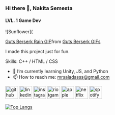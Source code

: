 ### Hi there 👋, Nakita Semesta
#### LVL. 1 Game Dev 
![Sunflower](<div class="tenor-gif-embed" data-postid="24200182" data-share-method="host" data-aspect-ratio="1.77778" data-width="100%"><a href="https://tenor.com/view/guts-berserk-guts-berserk-rain-sad-gif-24200182">Guts Berserk Rain GIF</a>from <a href="https://tenor.com/search/guts+berserk-gifs">Guts Berserk GIFs</a></div> <script type="text/javascript" async src="https://tenor.com/embed.js"></script>


I made this project just for fun.

Skills: C++  / HTML / CSS

- 🌱 I’m currently learning Unity, JS, and Python 
- 📫 How to reach me: mrsaladasss@gmail.com


[<img src='https://cdn.jsdelivr.net/npm/simple-icons@3.0.1/icons/github.svg' alt='github' height='40'>](https://github.com/SemestaaaaA)  [<img src='https://cdn.jsdelivr.net/npm/simple-icons@3.0.1/icons/linkedin.svg' alt='linkedin' height='40'>](https://www.linkedin.com/in/https://www.linkedin.com/in/nakita-semesta-9402382a3//)  [<img src='https://cdn.jsdelivr.net/npm/simple-icons@3.0.1/icons/instagram.svg' alt='instagram' height='40'>](https://www.instagram.com/@saladass.__/)  [<img src='https://cdn.jsdelivr.net/npm/simple-icons@3.0.1/icons/riotgames.svg' alt='riotgames' height='40'>](nakieeet#5403)  [<img src='https://cdn.jsdelivr.net/npm/simple-icons@3.0.1/icons/apple.svg' alt='apple' height='40'>](a)  [<img src='https://cdn.jsdelivr.net/npm/simple-icons@3.0.1/icons/netflix.svg' alt='netflix' height='40'>](a)  [<img src='https://cdn.jsdelivr.net/npm/simple-icons@3.0.1/icons/spotify.svg' alt='spotify' height='40'>](https://open.spotify.com/user/21wbidqro5xodsycm7hbncajq?si=7954dab6f82e497c)  


[![Top Langs](https://github-readme-stats.vercel.app/api/top-langs/?username=SemestaaaaA)](https://github.com/anuraghazra/github-readme-stats)

